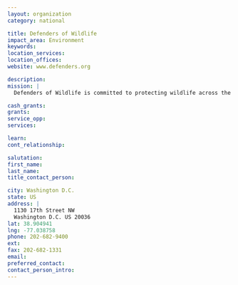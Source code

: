 ```yaml
---
layout: organization
category: national

title: Defenders of Wildlife
impact_area: Environment
keywords: 
location_services: 
location_offices: 
website: www.defenders.org

description: 
mission: |
  Defenders of Wildlife is committed to protecting wildlife across the nation and even across international borders. In order to best meet our conservation goals we have established offices in eight states and Canada and Mexico, in addition to our D.C. headquarters.

cash_grants: 
grants: 
service_opp: 
services: 

learn: 
cont_relationship: 

salutation: 
first_name: 
last_name: 
title_contact_person: 

city: Washington D.C.
state: US
address: |
  1130 17th Street NW  
  Washington D.C. US 20036
lat: 38.904941
lng: -77.038758
phone: 202-682-9400
ext: 
fax: 202-682-1331
email: 
preferred_contact: 
contact_person_intro: 
---
```

